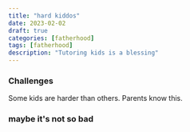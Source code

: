 ```yaml
---
title: "hard kiddos"
date: 2023-02-02
draft: true
categories: [fatherhood]
tags: [fatherhood]
description: "Tutoring kids is a blessing"
---
```

### Challenges
Some kids are harder than others. Parents know this. 

### maybe it's not so bad

